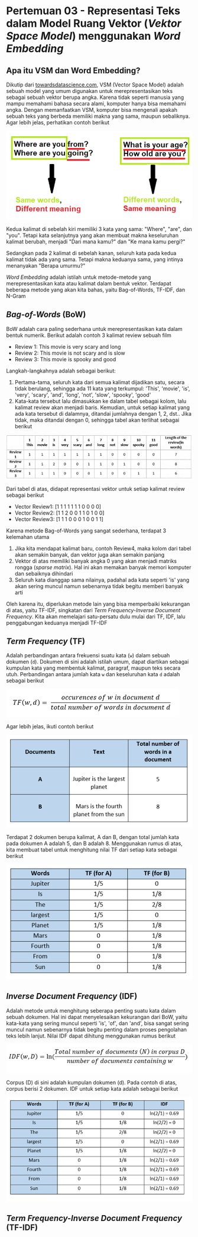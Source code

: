 # Pertemuan 03 - Representasi Teks dalam Model Ruang Vektor (*Vektor Space Model*) menggunakan *Word Embedding*

## Apa itu VSM dan Word Embedding?
Dikutip dari [towardsdatascience.com](https://towardsdatascience.com/vector-space-models-48b42a15d86d/), VSM (Vector Space Model) adalah sebuah model yang umum digunakan untuk merepresentasikan teks sebagai sebuah vektor berupa angka. Karena tidak seperti manusia yang mampu memahami bahasa secara alami, komputer hanya bisa memahami angka. Dengan memanfaatkan VSM, komputer bisa mengenali apakah sebuah teks yang berbeda memiliki makna yang sama, maupun sebaliknya. Agar lebih jelas, perhatikan contoh berikut

![contoh1](vsm.png)

Kedua kalimat di sebelah kiri memiliki 3 kata yang sama: "Where", "are", dan "you". Tetapi kata selanjutnya yang akan membuat makna keseluruhan kalimat berubah, menjadi "Dari mana kamu?" dan "Ke mana kamu pergi?"

Sedangkan pada 2 kalimat di sebelah kanan, seluruh kata pada kedua kalimat tidak ada yang sama. Tetapi makna keduanya sama, yang intinya menanyakan "Berapa umurmu?"

*Word Embedding* adalah istilah untuk metode-metode yang merepresentasikan kata atau kalimat dalam bentuk vektor. Terdapat beberapa metode yang akan kita bahas, yaitu Bag-of-Words, TF-IDF, dan N-Gram

## *Bag-of-Words* (BoW)

BoW adalah cara paling sederhana untuk merepresentasikan kata dalam bentuk numerik. Berikut adalah contoh 3 kalimat review sebuah film

- Review 1: This movie is very scary and long
- Review 2: This movie is not scary and is slow
- Review 3: This movie is spooky and good

Langkah-langkahnya adalah sebagai berikut:
1. Pertama-tama, seluruh kata dari semua kalimat dijadikan satu, secara tidak berulang, sehingga ada 11 kata yang terkumpul: 'This', 'movie', 'is', 'very', 'scary', 'and', 'long', 'not',  'slow', 'spooky',  'good'
2. Kata-kata tersebut lalu dimasukkan ke dalam tabel sebagai kolom, lalu kalimat review akan menjadi baris. Kemudian, untuk setiap kalimat yang ada kata tersebut di dalamnya, ditandai jumlahnya dengan 1, 2, dst.. Jika tidak, maka ditandai dengan 0, sehingga tabel akan terlihat sebagai berikut

![bagofwords](bow.png)

Dari tabel di atas, didapat representasi vektor untuk setiap kalimat review sebagai berikut

- Vector Review1: [1 1 1 1 1 1 1 0 0 0 0]
- Vector Review2: [1 1 2 0 0 1 1 0 1 0 0]
- Vector Review3: [1 1 1 0 0 0 1 0 0 1 1]

Karena metode Bag-of-Words yang sangat sederhana, terdapat 3 kelemahan utama
1. Jika kita mendapat kalimat baru, contoh Review4, maka kolom dari tabel akan semakin banyak, dan vektor juga akan semakin panjang
2. Vektor di atas memiliki banyak angka 0 yang akan menjadi matriks rongga (*sparse matrix*). Hal ini akan memakan banyak memori komputer dan sebaiknya dihindari
3. Seluruh kata dianggap sama nilainya, padahal ada kata seperti 'is' yang akan sering muncul namun sebenarnya tidak begitu memberi banyak arti

Oleh karena itu, diperlukan metode lain yang bisa memperbaiki kekurangan di atas, yaitu TF-IDF, singkatan dari *Term Frequency-Inverse Document Frequency*. Kita akan memelajari satu-persatu dulu mulai dari TF, IDF, lalu penggabungan keduanya menjadi TF-IDF

## *Term Frequency* (TF)

Adalah perbandingan antara frekuensi suatu kata (`w`) dalam sebuah dokumen (`d`). Dokumen di sini adalah istilah umum, dapat diartikan sebagai kumpulan kata yang membentuk kalimat, paragraf, maupun teks secara utuh. Perbandingan antara jumlah kata `w` dan keseluruhan kata `d` adalah sebagai berikut

![tfformula](tfformula.png)

Agar lebih jelas, ikuti contoh berikut

![tfexample1](tfexample1.png)

Terdapat 2 dokumen berupa kalimat, A dan B, dengan total jumlah kata pada dokumen A adalah 5, dan B adalah 8. Menggunakan rumus di atas, kita membuat tabel untuk menghitung nilai TF dari setiap kata sebagai berikut

![tfexample2](tfexample2.png)

## *Inverse Document Frequency* (IDF)

Adalah metode untuk menghitung seberapa penting suatu kata dalam sebuah dokumen. Hal ini dapat menyelesaikan kekurangan dari BoW, yaitu kata-kata yang sering muncul seperti 'is', 'of', dan 'and', bisa sangat sering muncul namun sebenarnya tidak begitu penting dalam proses pengolahan teks lebih lanjut. Nilai IDF dapat dihitung menggunakan rumus berikut

![idfformula](idfformula.png)

Corpus (D) di sini adalah kumpulan dokumen (d). Pada contoh di atas, corpus berisi 2 dokumen. IDF untuk setiap kata adalah sebagai berikut

![idfexample1](idfexample1.png)

## *Term Frequency-Inverse Document Frequency* (TF-IDF)

